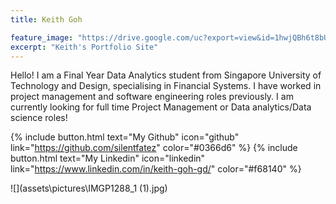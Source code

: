 ```yaml
---
title: Keith Goh

feature_image: "https://drive.google.com/uc?export=view&id=1hwjQBh6t8bUE6_4SKxvxprLrtafKvw9K"
excerpt: "Keith's Portfolio Site"
---
```


Hello! I am a Final Year Data Analytics student from Singapore University of Technology and Design, specialising in Financial Systems. I have worked in project management and software engineering roles previously. I am currently looking for full time Project Management or Data analytics/Data science roles!

{% include button.html text="My Github" icon="github" link="https://github.com/silentfatez" color="#0366d6" %} {% include button.html text="My Linkedin" icon="linkedin" link="https://www.linkedin.com/in/keith-goh-gd/" color="#f68140" %}


![](assets\pictures\IMGP1288_1 (1).jpg)